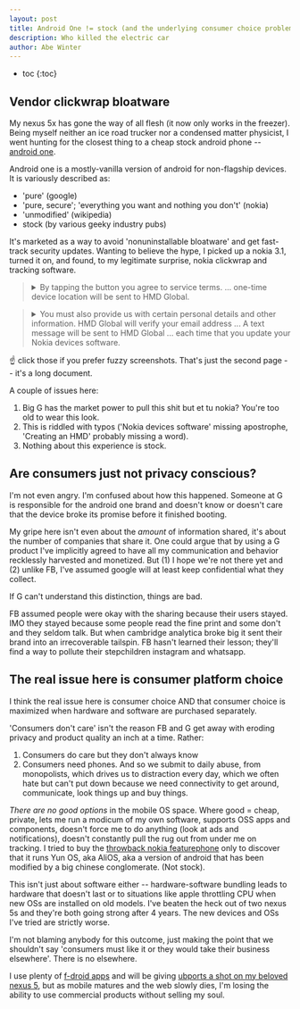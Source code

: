 ```yaml
---
layout: post
title: Android One != stock (and the underlying consumer choice problem)
description: Who killed the electric car
author: Abe Winter
---
```


<style>
blockquote {font-style: normal; letter-spacing: inherit;}
</style>

* toc
{:toc}

## Vendor clickwrap bloatware

My nexus 5x has gone the way of all flesh (it now only works in the freezer). Being myself neither an ice road trucker nor a condensed matter physicist, I went hunting for the closest thing to a cheap stock android phone -- [android one](https://en.wikipedia.org/wiki/Android_One).

Android one is a mostly-vanilla version of android for non-flagship devices. It is variously described as:
* 'pure' (google)
* 'pure, secure'; 'everything you want and nothing you don't' (nokia)
* 'unmodified' (wikipedia)
* stock (by various geeky industry pubs)

It's marketed as a way to avoid 'nonuninstallable bloatware' and get fast-track security updates. Wanting to believe the hype, I picked up a nokia 3.1, turned it on, and found, to my legitimate surprise, nokia clickwrap and tracking software.

<blockquote><details>
<summary>By tapping the button you agree to service terms. ... one-time device location will be sent to HMD Global.</summary>
<img src="/assets/tap-the-button.jpg" alt="clickwrap">
</details></blockquote>

<blockquote><details>
<summary>You must also provide us with certain personal details and other information. HMD Global will verify your email address ... A text message will be sent to HMD Global ... each time that you update your Nokia devices software.</summary>
<img src="/assets/personal-other.jpg" alt="registration and termination">
</details></blockquote>

☝ click those if you prefer fuzzy screenshots. That's just the second page -- it's a long document.

A couple of issues here:

1. Big G has the market power to pull this shit but et tu nokia? You're too old to wear this look.
1. This is riddled with typos ('Nokia devices software' missing apostrophe, 'Creating an HMD' probably missing a word).
1. Nothing about this experience is stock.

## Are consumers just not privacy conscious?

I'm not even angry. I'm confused about how this happened. Someone at G is responsible for the android one brand and doesn't know or doesn't care that the device broke its promise before it finished booting.

My gripe here isn't even about the *amount* of information shared, it's about the number of companies that share it. One could argue that by using a G product I've implicitly agreed to have all my communication and behavior recklessly harvested and monetized. But (1) I hope we're not there yet and (2) unlike FB, I've assumed google will at least keep confidential what they collect.

If G can't understand this distinction, things are bad.

FB assumed people were okay with the sharing because their users stayed. IMO they stayed because some people read the fine print and some don't and they seldom talk. But when cambridge analytica broke big it sent their brand into an irrecoverable tailspin. FB hasn't learned their lesson; they'll find a way to pollute their stepchildren instagram and whatsapp.

## The real issue here is consumer platform choice

I think the real issue here is consumer choice AND that consumer choice is maximized when hardware and software are purchased separately.

'Consumers don't care' isn't the reason FB and G get away with eroding privacy and product quality an inch at a time. Rather:

1. Consumers do care but they don't always know
1. Consumers need phones. And so we submit to daily abuse, from monopolists, which drives us to distraction every day, which we often hate but can't put down because we need connectivity to get around, communicate, look things up and buy things.

*There are no good options* in the mobile OS space. Where good = cheap, private, lets me run a modicum of my own software, supports OSS apps and components, doesn't force me to do anything (look at ads and notifications), doesn't constantly pull the rug out from under me on tracking. I tried to buy the [throwback nokia featurephone](https://en.wikipedia.org/wiki/Nokia_3310_(2017)) only to discover that it runs Yun OS, aka AliOS, aka a version of android that has been modified by a big chinese conglomerate. (Not stock).

This isn't just about software either -- hardware-software bundling leads to hardware that doesn't last or to situations like apple throttling CPU when new OSs are installed on old models. I've beaten the heck out of two nexus 5s and they're both going strong after 4 years. The new devices and OSs I've tried are strictly worse.

I'm not blaming anybody for this outcome, just making the point that we shouldn't say 'consumers must like it or they would take their business elsewhere'. There is no elsewhere.

I use plenty of [f-droid apps](https://f-droid.org/) and will be giving [ubports a shot on my beloved nexus 5](https://ubports.com/devices/nexus5-convergence), but as mobile matures and the web slowly dies, I'm losing the ability to use commercial products without selling my soul.
